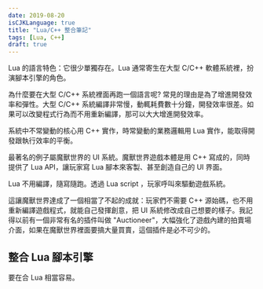 ```yaml
---
date: 2019-08-20
isCJKLanguage: true
title: "Lua/C++ 整合筆記"
tags: [Lua, C++]
draft: true
---
```


Lua 的語言特色：它很少單獨存在。Lua 通常寄生在大型 C/C++ 軟體系統裡，扮演腳本引擎的角色。

為什麼要在大型 C/C++ 系統裡面再跑一個語言呢? 常見的理由是為了增進開發效率和彈性。大型 C/C++ 系統編譯非常慢，動輒耗費數十分鐘，開發效率很差。如果可以改變程式行為而不用重新編譯，那可以大大增進開發效率。

系統中不常變動的核心用 C++ 實作，時常變動的業務邏輯用 Lua 實作，能取得開發跟執行效率的平衡。

最著名的例子屬魔獸世界的 UI 系統。魔獸世界遊戲本體是用 C++ 寫成的，同時提供了 Lua API，讓玩家寫 Lua 腳本來客製、甚至創造自己的 UI 界面。

Lua 不用編譯，隨寫隨跑。透過 Lua script ，玩家呼叫來驅動遊戲系統。

這讓魔獸世界達成了一個相當了不起的成就：玩家們不需要 C++ 源始碼，也不用重新編譯遊戲程式，就能自己發揮創意，把 UI 系統修改成自己想要的樣子。我記得以前有一個非常有名的插件叫做 "Auctioneer"，大幅強化了遊戲內建的拍賣場介面，如果在魔獸世界裡面要搞大量買賣，這個插件是必不可少的。


## 整合 Lua 腳本引擎

要在合 Lua 相當容易。
